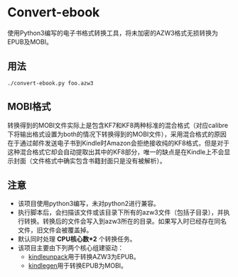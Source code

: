 # Convert-ebook 

使用Python3编写的电子书格式转换工具，将未加密的AZW3格式无损转换为EPUB及MOBI。

## 用法
  
  ```shell
  ./convert-ebook.py foo.azw3
  ```
## MOBI格式

转换得到的MOBI文件实际上是包含KF7和KF8两种标准的混合格式（对应calibre下将输出格式设置为both的情况下转换得到的MOBI文件），采用混合格式的原因在于通过邮件发送电子书到Kindle时Amazon会拒绝接收纯的KF8格式，但是对于这种混合格式它却会自动提取出其中的KF8部分，唯一的缺点是在Kindle上不会显示封面（文件格式中确实包含书籍封面只是没有被解析）。

## 注意

- 该项目使用python3编写，未对python2进行兼容。
- 执行脚本后，会扫描该文件或该目录下所有的azw3文件（包括子目录），并执行转换。转换后的文件会写入到azw3所在的目录。如果写入时已经存在同名文件，旧文件会被覆盖掉。
- 默认同时处理 **CPU核心数*2** 个转换任务。
- 该项目主要由下列两个核心组建驱动：
  - [kindleunpack](https://github.com/kevinhendricks/KindleUnpack)用于转换AZW3为EPUB。
  - [kindlegen](http://www.amazon.com/gp/feature.html?docId=1000765211)用于转换EPUB为MOBI。
